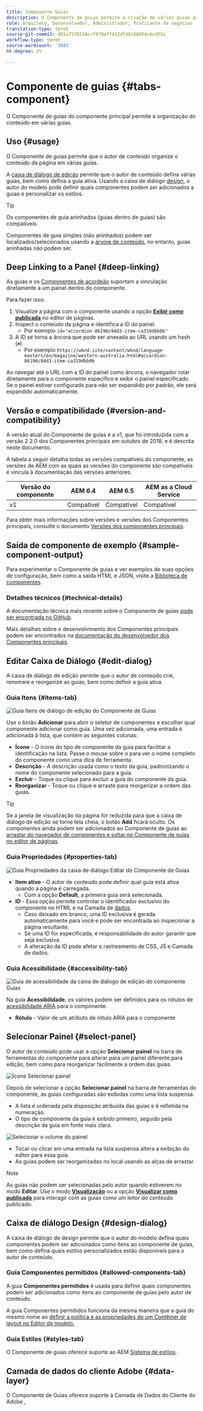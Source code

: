 ```yaml
---
title: Componente Guias
description: O Componente de guias permite a criação de várias guias para organizar o conteúdo em uma página.
role: Arquiteto, Desenvolvedor, Administrador, Praticante de negócios
translation-type: tm+mt
source-git-commit: d01a7576518ccf9f0effd12dfd8198854c6cd55c
workflow-type: tm+mt
source-wordcount: '1045'
ht-degree: 2%

---
```



# Componente de guias {#tabs-component}

O Componente de guias do componente principal permite a organização do conteúdo em várias guias.

## Uso {#usage}

O Componente de guias permite que o autor de conteúdo organize o conteúdo da página em várias guias.

A [caixa de diálogo de edição](#edit-dialog) permite que o autor de conteúdo defina várias guias, bem como defina a guia ativa. Usando a caixa de diálogo [design](#design-dialog), o autor do modelo pode definir quais componentes podem ser adicionados a guias e personalizar os estilos.

>[!TIP]
>
>Os componentes de guia aninhados (guias dentro de guias) são compatíveis.
>
>Componentes de guia simples (não aninhados) podem ser localizados/selecionados usando a [árvore de conteúdo](https://docs.adobe.com/content/help/en/experience-manager-cloud-service/sites/authoring/fundamentals/environment-tools.html#content-tree), no entanto, guias aninhadas não podem ser.

## Deep Linking to a Panel {#deep-linking}

As guias e os [Componentes de acordeão](accordion.md) suportam a vinculação diretamente a um painel dentro do componente.

Para fazer isso:

1. Visualize a página com o componente usando a opção **[Exibir como publicada](https://docs.adobe.com/content/help/en/experience-manager-cloud-service/sites/authoring/fundamentals/editing-content.html#view-as-published)** no editor de páginas.
1. Inspect o conteúdo da página e identifica a ID do painel.
   * Por exemplo `id="accordion-86196c94d3-item-ca319dbb0b"`
1. A ID se torna a âncora que pode ser anexada ao URL usando um hash (`#`).
   * Por exemplo `https://wknd.site/content/wknd/language-masters/en/magazine/western-australia.html#accordion-86196c94d3-item-ca319dbb0b`

Ao navegar até o URL com a ID do painel como âncora, o navegador rolar diretamente para o componente específico e exibir o painel especificado. Se o painel estiver configurado para não ser expandido por padrão, ele será expandido automaticamente.

## Versão e compatibilidade {#version-and-compatibility}

A versão atual do Componente de guias é a v1, que foi introduzida com a versão 2.2.0 dos Componentes principais em outubro de 2018, e é descrita neste documento.

A tabela a seguir detalha todas as versões compatíveis do componente, as versões de AEM com as quais as versões do componente são compatíveis e vincula à documentação das versões anteriores.

| Versão do componente | AEM 6.4 | AEM 6.5 | AEM as a Cloud Service |
|--- |--- |--- |---|
| v1 | Compatível | Compatível | Compatível |

Para obter mais informações sobre versões e versões dos Componentes principais, consulte o documento [Versões dos componentes principais](/help/versions.md).

## Saída de componente de exemplo {#sample-component-output}

Para experimentar o Componente de guias e ver exemplos de suas opções de configuração, bem como a saída HTML e JSON, visite a [Biblioteca de componentes](https://adobe.com/go/aem_cmp_library_tabs).

### Detalhes técnicos {#technical-details}

A documentação técnica mais recente sobre o Componente de guias [pode ser encontrada no GitHub](https://adobe.com/go/aem_cmp_tech_tabs_v1).

Mais detalhes sobre o desenvolvimento dos Componentes principais podem ser encontrados na [documentação do desenvolvedor dos Componentes principais](/help/developing/overview.md).

## Editar Caixa de Diálogo {#edit-dialog}

A caixa de diálogo de edição permite que o autor de conteúdo crie, renomeie e reorganize as guias, bem como definir a guia ativa.

### Guia Itens {#items-tab}

![Guia Itens de diálogo de edição do Componente de Guias](/help/assets/tabs-edit-items.png)

Use o botão **Adicionar** para abrir o seletor de componentes e escolher qual componente adicionar como guia. Uma vez adicionada, uma entrada é adicionada à lista, que contém as seguintes colunas:

* **Ícone**  - O ícone do tipo de componente da guia para facilitar a identificação na lista. Passe o mouse sobre o para ver o nome completo do componente como uma dica de ferramenta.
* **Descrição**  - A descrição usada como o texto da guia, padronizando o nome do componente selecionado para a guia.
* **Excluir**  - Toque ou clique para excluir a guia do componente da guia.
* **Reorganizar**  - Toque ou clique e arraste para reorganizar a ordem das guias.

>[!TIP]
>
>Se a janela de visualização da página for reduzida para que a caixa de diálogo de edição se torne tela cheia, o botão **Add** ficará oculto. Os componentes ainda podem ser adicionados ao Componente de guias ao [arrastar do navegador de componentes e soltar no Componente de guias no editor de páginas](https://docs.adobe.com/content/help/en/experience-manager-cloud-service/sites/authoring/fundamentals/editing-content.html#inserting-a-component).

### Guia Propriedades {#properties-tab}

![Guia Propriedades da caixa de diálogo Editar do Componente de Guias](/help/assets/tabs-edit-properties.png)

* **Item ativo**  - O autor de conteúdo pode definir qual guia está ativa quando a página é carregada.
   * Com a opção **Default**, a primeira guia será selecionada.
* **ID**  - Essa opção permite controlar o identificador exclusivo do componente no HTML e na Camada de  [dados](/help/developing/data-layer/overview.md).
   * Caso deixado em branco, uma ID exclusiva é gerada automaticamente para você e pode ser encontrada ao inspecionar a página resultante.
   * Se uma ID for especificada, é responsabilidade do autor garantir que seja exclusiva.
   * A alteração da ID pode afetar o rastreamento de CSS, JS e Camada de dados.

### Guia Acessibilidade {#accessibility-tab}

![Guia de acessibilidade da caixa de diálogo de edição do componente Guias](/help/assets/tabs-edit-accessibility.png)

Na guia **Acessibilidade**, os valores podem ser definidos para os rótulos de [acessibilidade ARIA](https://www.w3.org/WAI/standards-guidelines/aria/) para o componente.

* **Rótulo**  - Valor de um atributo de rótulo ARIA para o componente

## Selecionar Painel {#select-panel}

O autor de conteúdo pode usar a opção **Selecionar painel** na barra de ferramentas do componente para alterar para um painel diferente para edição, bem como para reorganizar facilmente a ordem das guias.

![Ícone Selecionar painel](/help/assets/select-panel-icon.png)

Depois de selecionar a opção **Selecionar painel** na barra de ferramentas do componente, as guias configuradas são exibidas como uma lista suspensa.

* A lista é ordenada pela disposição atribuída das guias e é refletida na numeração.
* O tipo de componente da guia é exibido primeiro, seguido pela descrição da guia em fonte mais clara.

![Selecionar o volume do painel](/help/assets/select-panel-popover.png)

* Tocar ou clicar em uma entrada na lista suspensa altera a exibição do editor para essa guia.
* As guias podem ser reorganizadas no local usando as alças de arrastar.

>[!NOTE]
>
>As guias não podem ser selecionadas pelo autor quando estiverem no modo **Editar**. Use o modo **[Visualização](https://docs.adobe.com/content/help/en/experience-manager-cloud-service/sites/authoring/fundamentals/editing-content.html#preview-mode)** ou a opção **[Visualizar como publicado](https://docs.adobe.com/content/help/en/experience-manager-cloud-service/sites/authoring/fundamentals/editing-content.html#view-as-published)** para interagir com as guias como um leitor do conteúdo publicado.

## Caixa de diálogo Design {#design-dialog}

A caixa de diálogo de design permite que o autor do modelo defina quais componentes podem ser adicionados como itens ao componente de guias, bem como defina quais estilos personalizados estão disponíveis para o autor de conteúdo.

### Guia Componentes permitidos {#allowed-components-tab}

A guia **Componentes permitidos** é usada para definir quais componentes podem ser adicionados como itens ao componente de guias pelo autor de conteúdo.

A guia Componentes permitidos funciona da mesma maneira que a guia do mesmo nome ao [definir a política e as propriedades de um Contêiner de layout no Editor de modelo.](https://docs.adobe.com/content/help/en/experience-manager-cloud-service/sites/authoring/features/templates.html)

### Guia Estilos {#styles-tab}

O Componente de guias oferece suporte ao AEM [Sistema de estilos](/help/get-started/authoring.md#component-styling).

## Camada de dados do cliente Adobe {#data-layer}

O Componente de Guias oferece suporte à Camada de Dados do Cliente do Adobe [.](/help/developing/data-layer/overview.md)
